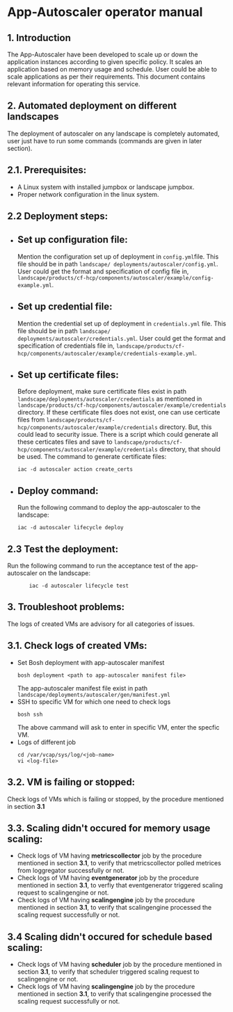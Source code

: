 # App-Autoscaler operator manual

## 1. Introduction 

The App-Autoscaler have been developed to scale up or down the application instances according to given specific policy. It scales an application based on memory usage and schedule. User could be able to scale applications as per their requirements. This document contains relevant information for operating this service.

## 2. Automated deployment on different landscapes

The deployment of autoscaler on any landscape is completely automated, user just have to run some commands (commands are given in later section).

## 2.1. Prerequisites:
  * A Linux system with installed jumpbox or landscape jumpbox.
  * Proper network configuration in the linux system.

## 2.2 Deployment steps:
  * ## Set up configuration file:
    Mention the configuration set up of deployment in ``` config.yml ```file. This file should be in path ```landscape/ deployments/autoscaler/config.yml```. User could get the format and specification of config file in,
   ```landscape/products/cf-hcp/components/autoscaler/example/config-example.yml```.

  * ## Set up credential file:
    Mention the credential set up of deployment in ```credentials.yml``` file. This file should be in path ```landscape/ deployments/autoscaler/credentials.yml```. User could get the format and specification of credentials file in, ```landscape/products/cf-hcp/components/autoscaler/example/credentials-example.yml```.

  * ## Set up certificate files:
    Before deployment, make sure certificate files exist in path ```landscape/deployments/autoscaler/credentials```   as mentioned in ```landscape/products/cf-hcp/components/autoscaler/example/credentials``` directory.
If these certificate files does not exist, one can use certicate files from ```landscape/products/cf-hcp/components/autoscaler/example/credentials``` directory. But, this could lead to security issue.
There is a script which could generate all these certicates files and save to ```landscape/products/cf-hcp/components/autoscaler/example/credentials``` directory, that should be used. The command to generate certificate files:
      ```
      iac -d autoscaler action create_certs
      ```

  
    
  * ## Deploy command:
    Run the following command to deploy the app-autoscaler to the landscape:
    ```
    iac -d autoscaler lifecycle deploy
    ```
## 2.3 Test the deployment:
Run the following command to run the acceptance test of the app-autoscaler on the landscape:
 ```
        iac -d autoscaler lifecycle test  
 ```
 
## 3. Troubleshoot problems:
 The logs of created VMs are advisory for all categories of issues. 
## 3.1. Check logs of created VMs:
* Set Bosh deployment with app-autoscaler manifest
   ```
   bosh deployment <path to app-autoscaler manifest file>
   ```
    The app-autoscaler manifest file exist in path ```landscape/deployments/autoscaler/gen/manifest.yml```
* SSH to specific VM for which one need to check logs
  ```
  bosh ssh
  ```
  The above cammand will ask to enter in specific VM, enter the specfic VM.
* Logs of different job
  ```
  cd /var/vcap/sys/log/<job-name>
  vi <log-file>
  ```
## 3.2. VM is failing or stopped:
Check logs of VMs which is failing or stopped, by the procedure mentioned in section **3.1**

## 3.3. Scaling didn't occured for memory usage scaling:
* Check logs of VM having **metricscollector** job by the procedure mentioned in section **3.1**, to verify that metricscollector polled metrices from loggregator successfully or not.
* Check logs of VM having **eventgenerator** job by the procedure mentioned in section **3.1**, to verfiy that eventgenerator triggered scaling request to scalingengine or not.
* Check logs of VM having **scalingengine** job by the procedure mentioned in section **3.1**, to verify that scalingengine processed the scaling request successfully or not.

## 3.4 Scaling didn't occured for schedule based scaling:
* Check logs of VM having **scheduler** job by the procedure mentioned in section **3.1**, to verify that scheduler triggered scaling request to scalingengine or not.
* Check logs of VM having **scalingengine** job by the procedure mentioned in section **3.1**, to verify that scalingengine processed the scaling request successfully or not.